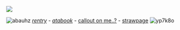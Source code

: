 ![](https://komarev.com/ghpvc/?username=NarcissisticPersonalityDisorder&color=EDB5D7&label=freaks&style=plastic&abbreviated=true)

![abauhz](https://github.com/user-attachments/assets/fb1efd2a-7827-484c-b1ad-23fa18c452cc)
*[rentry](https://rentry.co/deatharmageddon) - [atabook](https://deatharmageddon.atabook.org/)* - [callout on me..?](https://rentry.co/LightCallout) - [strawpage](https://deatharmageddon.straw.page) ![yp7k8o](https://github.com/user-attachments/assets/7d771da9-a2de-4f72-bcec-23737ab258ad)

